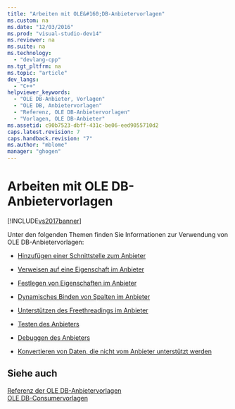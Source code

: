 ```yaml
---
title: "Arbeiten mit OLE&#160;DB-Anbietervorlagen"
ms.custom: na
ms.date: "12/03/2016"
ms.prod: "visual-studio-dev14"
ms.reviewer: na
ms.suite: na
ms.technology: 
  - "devlang-cpp"
ms.tgt_pltfrm: na
ms.topic: "article"
dev_langs: 
  - "C++"
helpviewer_keywords: 
  - "OLE DB-Anbieter, Vorlagen"
  - "OLE DB, Anbietervorlagen"
  - "Referenz, OLE DB-Anbietervorlagen"
  - "Vorlagen, OLE DB-Anbieter"
ms.assetid: c90b7523-dbff-431c-be06-eed9055710d2
caps.latest.revision: 7
caps.handback.revision: "7"
ms.author: "mblome"
manager: "ghogen"
---
```

# Arbeiten mit OLE&#160;DB-Anbietervorlagen
[!INCLUDE[vs2017banner](../../assembler/inline/includes/vs2017banner.md)]

Unter den folgenden Themen finden Sie Informationen zur Verwendung von OLE DB\-Anbietervorlagen:  
  
-   [Hinzufügen einer Schnittstelle zum Anbieter](../../data/oledb/adding-an-interface-to-your-provider.md)  
  
-   [Verweisen auf eine Eigenschaft im Anbieter](../../data/oledb/referencing-a-property-in-your-provider.md)  
  
-   [Festlegen von Eigenschaften im Anbieter](../../data/oledb/setting-properties-in-your-provider.md)  
  
-   [Dynamisches Binden von Spalten im Anbieter](../../data/oledb/dynamically-binding-columns-in-your-provider.md)  
  
-   [Unterstützen des Freethreadings im Anbieter](../../data/oledb/supporting-free-threading-in-your-provider.md)  
  
-   [Testen des Anbieters](../../data/oledb/testing-your-provider.md)  
  
-   [Debuggen des Anbieters](../../data/oledb/debugging-your-provider.md)  
  
-   [Konvertieren von Daten, die nicht vom Anbieter unterstützt werden](../../data/oledb/converting-data-not-supported-by-the-provider.md)  
  
## Siehe auch  
 [Referenz der OLE DB\-Anbietervorlagen](../../data/oledb/ole-db-provider-templates-reference.md)   
 [OLE DB\-Consumervorlagen](../../data/oledb/ole-db-consumer-templates-cpp.md)